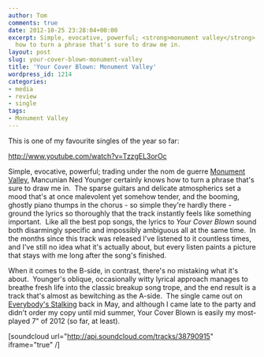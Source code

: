 ```yaml
---
author: Tom
comments: true
date: 2012-10-25 23:28:04+00:00
excerpt: Simple, evocative, powerful; <strong>monument valley</strong> certainly know
  how to turn a phrase that's sure to draw me in.
layout: post
slug: your-cover-blown-monument-valley
title: 'Your Cover Blown: Monument Valley'
wordpress_id: 1214
categories:
- media
- review
- single
tags:
- Monument Valley
---
```


This is one of my favourite singles of the year so far:

http://www.youtube.com/watch?v=TzzgEL3orOc

Simple, evocative, powerful; trading under the nom de guerre [Monument Valley](http://www.everybodysstalking.com/news/yourcoverblown/), Mancunian Ned Younger certainly knows how to turn a phrase that's sure to draw me in.  The sparse guitars and delicate atmospherics set a mood that's at once malevolent yet somehow tender, and the booming, ghostly piano thumps in the chorus - so simple they're hardly there - ground the lyrics so thoroughly that the track instantly feels like something important.  Like all the best pop songs, the lyrics to _Your Cover Blown_ sound both disarmingly specific and impossibly ambiguous all at the same time.  In the months since this track was released I've listened to it countless times, and I've still no idea what it's actually about, but every listen paints a picture that stays with me long after the song's finished.

When it comes to the B-side, in contrast, there's no mistaking what it's about.  Younger's oblique, occasionally witty lyrical approach manages to breathe fresh life into the classic breakup song trope, and the end result is a track that's almost as bewitching as the A-side.  The single came out on [Everybody's Stalking](http://www.everybodysstalking.com/) back in May, and although I came late to the party and didn't order my copy until mid summer, Your Cover Blown is easily my most-played 7" of 2012 (so far, at least).

[soundcloud url="http://api.soundcloud.com/tracks/38790915" iframe="true" /]
